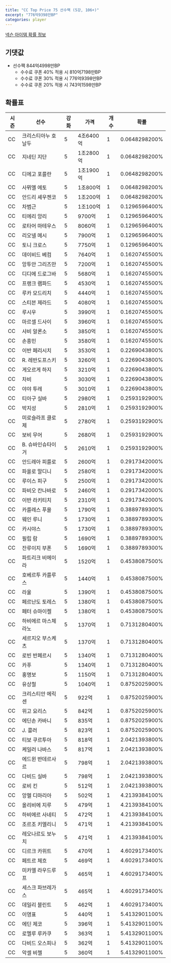 ```yaml
---
title: "CC Top Price 75 선수팩 (5강, 106+)"
excerpt: "776억9398만BP"
categories: player
---
```

[넥슨 아이템 확률 정보](http://iteminfo.nexon.com/probability/fo4?sn=7333)

## 기댓값
  - 선수팩 844억4998만BP
    - 수수료 쿠폰 40% 적용 시 810억7198만BP
    - 수수료 쿠폰 30% 적용 시 776억9398만BP
    - 수수료 쿠폰 20% 적용 시 743억1598만BP


## 확률표

|시즌|선수|강화|가격|개수|확률|
|---|---|---|---|---|---|
|CC|크리스티아누 호날두|5|4조6400억|1|0.0648298200%|
|CC|지네딘 지단|5|1조2800억|1|0.0648298200%|
|CC|디에고 포를란|5|1조1900억|1|0.0648298200%|
|CC|사뮈엘 에토|5|1조800억|1|0.0648298200%|
|CC|안드리 셰우첸코|5|1조200억|1|0.0648298200%|
|CC|차범근|5|1조100억|1|0.1296596400%|
|CC|티에리 앙리|5|9700억|1|0.1296596400%|
|CC|로타어 마테우스|5|8060억|1|0.1296596400%|
|CC|리오넬 메시|5|7900억|1|0.1296596400%|
|CC|토니 크로스|5|7750억|1|0.1296596400%|
|CC|데이비드 베컴|5|7640억|1|0.1620745500%|
|CC|앙투안 그리즈만|5|7200억|1|0.1620745500%|
|CC|디디에 드로그바|5|5680억|1|0.1620745500%|
|CC|프랭크 램파드|5|4530억|1|0.1620745500%|
|CC|루카 모드리치|5|4440억|1|0.1620745500%|
|CC|스티븐 제라드|5|4080억|1|0.1620745500%|
|CC|루시우|5|3990억|1|0.1620745500%|
|CC|마르셀 드사이|5|3960억|1|0.1620745500%|
|CC|샤비 알론소|5|3850억|1|0.1620745500%|
|CC|손흥민|5|3580억|1|0.1620745500%|
|CC|이반 페리시치|5|3530억|1|0.2269043800%|
|CC|R. 레반도프스키|5|3260억|1|0.2269043800%|
|CC|게오르게 하지|5|3210억|1|0.2269043800%|
|CC|차비|5|3030억|1|0.2269043800%|
|CC|야야 투레|5|3010억|1|0.2269043800%|
|CC|티아구 실바|5|2980억|1|0.2593192900%|
|CC|박지성|5|2810억|1|0.2593192900%|
|CC|미로슬라프 클로제|5|2780억|1|0.2593192900%|
|CC|보비 무어|5|2680억|1|0.2593192900%|
|CC|B. 슈바인슈타이거|5|2610억|1|0.2593192900%|
|CC|안드레아 피를로|5|2600억|1|0.2917342000%|
|CC|파올로 말디니|5|2580억|1|0.2917342000%|
|CC|루이스 피구|5|2500억|1|0.2917342000%|
|CC|파비오 칸나바로|5|2460억|1|0.2917342000%|
|CC|이반 라키티치|5|2310억|1|0.2917342000%|
|CC|카를레스 푸욜|5|1790억|1|0.3889789300%|
|CC|웨인 루니|5|1730억|1|0.3889789300%|
|CC|카시야스|5|1730억|1|0.3889789300%|
|CC|필립 람|5|1690억|1|0.3889789300%|
|CC|잔루이지 부폰|5|1690억|1|0.3889789300%|
|CC|파트리크 비에이라|5|1520억|1|0.4538087500%|
|CC|호베르투 카를루스|5|1440억|1|0.4538087500%|
|CC|라울|5|1390억|1|0.4538087500%|
|CC|페르난도 토레스|5|1380억|1|0.4538087500%|
|CC|페터 슈마이켈|5|1380억|1|0.4538087500%|
|CC|하비에르 마스체라노|5|1370억|1|0.7131280400%|
|CC|세르지오 부스케츠|5|1370억|1|0.7131280400%|
|CC|로빈 반페르시|5|1340억|1|0.7131280400%|
|CC|카푸|5|1340억|1|0.7131280400%|
|CC|홍명보|5|1150억|1|0.7131280400%|
|CC|유상철|5|1040억|1|0.8752025900%|
|CC|크리스티안 에릭센|5|922억|1|0.8752025900%|
|CC|위고 요리스|5|842억|1|0.8752025900%|
|CC|에딘손 카바니|5|835억|1|0.8752025900%|
|CC|J. 콜러|5|823억|1|0.8752025900%|
|CC|티보 쿠르투아|5|818억|1|2.0421393800%|
|CC|케일러 나바스|5|817억|1|2.0421393800%|
|CC|에드윈 반데르사르|5|798억|1|2.0421393800%|
|CC|다비드 실바|5|798억|1|2.0421393800%|
|CC|로비 킨|5|512억|1|2.0421393800%|
|CC|앙헬 디마리아|5|502억|1|4.2139384100%|
|CC|올리비에 지루|5|479억|1|4.2139384100%|
|CC|하비에르 사네티|5|472억|1|4.2139384100%|
|CC|조르조 키엘리니|5|471억|1|4.2139384100%|
|CC|레오나르도 보누치|5|471억|1|4.2139384100%|
|CC|디르크 카위트|5|470억|1|4.6029173400%|
|CC|페트르 체흐|5|469억|1|4.6029173400%|
|CC|미카엘 라우드루프|5|465억|1|4.6029173400%|
|CC|세스크 파브레가스|5|465억|1|4.6029173400%|
|CC|데일리 블린트|5|462억|1|4.6029173400%|
|CC|이영표|5|440억|1|5.4132901100%|
|CC|에딘 제코|5|396억|1|5.4132901100%|
|CC|로멜루 루카쿠|5|363억|1|5.4132901100%|
|CC|다비드 오스피나|5|362억|1|5.4132901100%|
|CC|악셀 비첼|5|360억|1|5.4132901100%|
